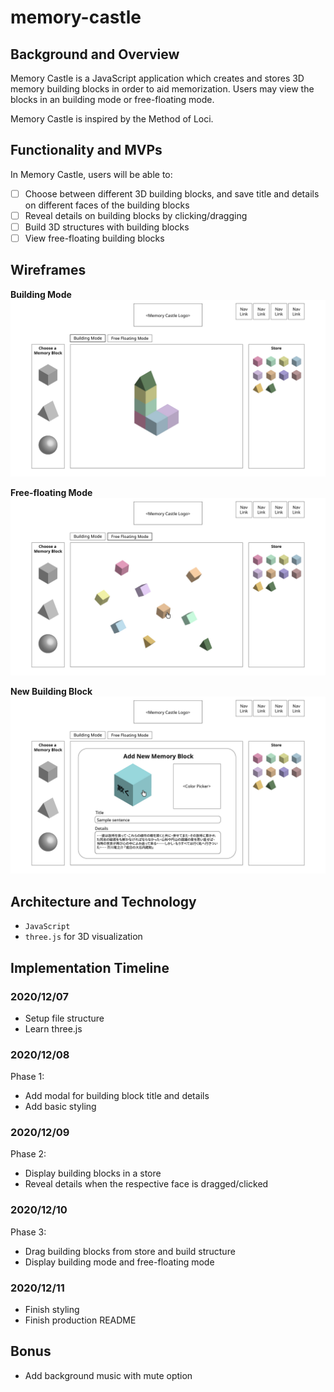 # memory-castle

## Background and Overview 

Memory Castle is a JavaScript application which creates and stores 3D memory building blocks in order to aid memorization. Users may view the blocks in an building mode or free-floating mode.

Memory Castle is inspired by the Method of Loci.

## Functionality and MVPs 

In Memory Castle, users will be able to:
- [ ] Choose between different 3D building blocks, and save title and details on different faces of the building blocks
- [ ] Reveal details on building blocks by clicking/dragging
- [ ] Build 3D structures with building blocks
- [ ] View free-floating building blocks

## Wireframes 
**Building Mode**
![wireframe building mode](src/assets/wireframe-building-mode.jpg)

**Free-floating Mode**
![wireframe free-floating mode](src/assets/wireframe-free-float.jpg)

**New Building Block**
![wireframe new building block](src/assets/wireframe-new-block.jpg)

## Architecture and Technology 

- `JavaScript`
- `three.js` for 3D visualization 

## Implementation Timeline 

### 2020/12/07
- Setup file structure
- Learn three.js

### 2020/12/08
Phase 1:
- Add modal for building block title and details
- Add basic styling

### 2020/12/09
Phase 2:
- Display building blocks in a store
- Reveal details when the respective face is dragged/clicked

### 2020/12/10
Phase 3:
- Drag building blocks from store and build structure
- Display building mode and free-floating mode

### 2020/12/11
- Finish styling
- Finish production README

## Bonus 
- Add background music with mute option